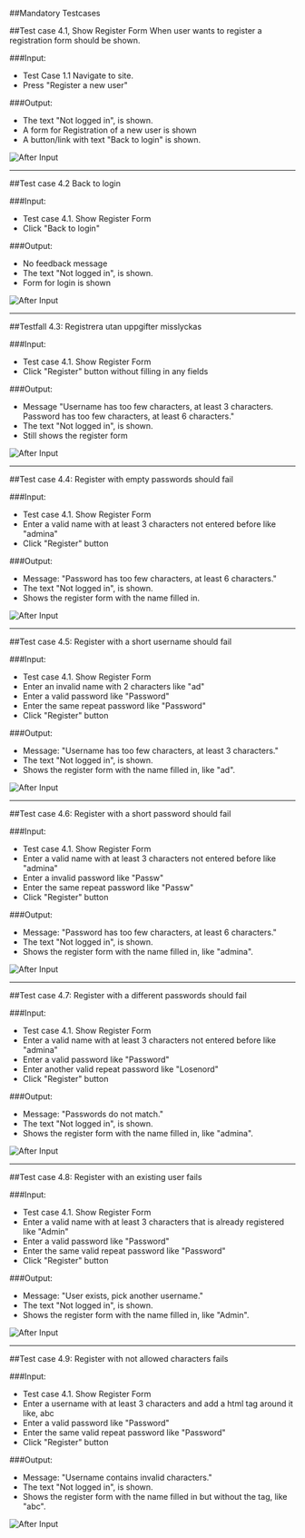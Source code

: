 ##Mandatory Testcases

##Test case 4.1, Show Register Form
When user wants to register a registration form should be shown.

###Input:
 * Test Case 1.1 Navigate to site.
 * Press "Register a new user"
 
###Output:
 * The text "Not logged in", is shown.
 * A form for Registration of a new user is shown
 * A button/link with text "Back to login" is shown.

![After Input](http://goo.gl/yKkHn0)

***


##Test case 4.2 Back to login

###Input:
 * Test case 4.1. Show Register Form
 * Click "Back to login"

###Output:
 * No feedback message
 * The text "Not logged in", is shown.
 * Form for login is shown

![After Input](http://goo.gl/B4o438)

***

##Testfall 4.3: Registrera utan uppgifter misslyckas

###Input:
 * Test case 4.1. Show Register Form
 * Click "Register" button without filling in any fields

###Output:
 * Message "Username has too few characters, at least 3 characters. Password has too few characters, at least 6 characters."
 * The text "Not logged in", is shown.
 * Still shows the register form

![After Input](http://goo.gl/8Qo3HX)

***

##Test case 4.4: Register with empty passwords should fail

###Input:
 * Test case 4.1. Show Register Form
 * Enter a valid name with at least 3 characters not entered before like "admina"
 * Click "Register" button 

###Output:
 * Message: "Password has too few characters, at least 6 characters."
 * The text "Not logged in", is shown.
 * Shows the register form with the name filled in.

![After Input](http://goo.gl/oYGvtO) 


***

##Test case 4.5: Register with a short username should fail

###Input:
 * Test case 4.1. Show Register Form
 * Enter an invalid name with 2 characters like "ad"
 * Enter a valid password like "Password"
 * Enter the same repeat password like "Password"
 * Click "Register" button 

###Output:
 * Message: "Username has too few characters, at least 3 characters."
 * The text "Not logged in", is shown.
 * Shows the register form with the name filled in, like "ad".
  
![After Input](http://goo.gl/uB1yNe) 

***

##Test case 4.6: Register with a short password should fail

###Input:
 * Test case 4.1. Show Register Form
 * Enter a valid name with at least 3 characters not entered before like "admina"
 * Enter a invalid password like "Passw"
 * Enter the same repeat password like "Passw"
 * Click "Register" button 

###Output:
 * Message: "Password has too few characters, at least 6 characters."
 * The text "Not logged in", is shown.
 * Shows the register form with the name filled in, like "admina".

![After Input](http://goo.gl/hr1p04) 

***

##Test case 4.7: Register with a different passwords should fail

###Input:
 * Test case 4.1. Show Register Form
 * Enter a valid name with at least 3 characters not entered before like "admina"
 * Enter a valid password like "Password"
 * Enter another valid repeat password like "Losenord"
 * Click "Register" button 

###Output:
 * Message: "Passwords do not match."
 * The text "Not logged in", is shown.
 * Shows the register form with the name filled in, like "admina".

![After Input](http://goo.gl/p1Wt8G) 

***

##Test case 4.8: Register with an existing user fails

###Input:
 * Test case 4.1. Show Register Form
 * Enter a valid name with at least 3 characters that is already registered like "Admin"
 * Enter a valid password like "Password"
 * Enter the same valid repeat password like "Password"
 * Click "Register" button 

###Output:
 * Message: "User exists, pick another username."
 * The text "Not logged in", is shown.
 * Shows the register form with the name filled in, like "Admin".

![After Input](http://goo.gl/3gQoTV) 

***

##Test case 4.9: Register with not allowed characters fails

###Input:
 * Test case 4.1. Show Register Form
 * Enter a username with at least 3 characters and add a html tag around it like, <a>abc</a>
 * Enter a valid password like "Password"
 * Enter the same valid repeat password like "Password"
 * Click "Register" button 

###Output:
 * Message: "Username contains invalid characters."
 * The text "Not logged in", is shown.
 * Shows the register form with the name filled in but without the tag, like "abc".

![After Input](http://goo.gl/3gQoTV) 
 

